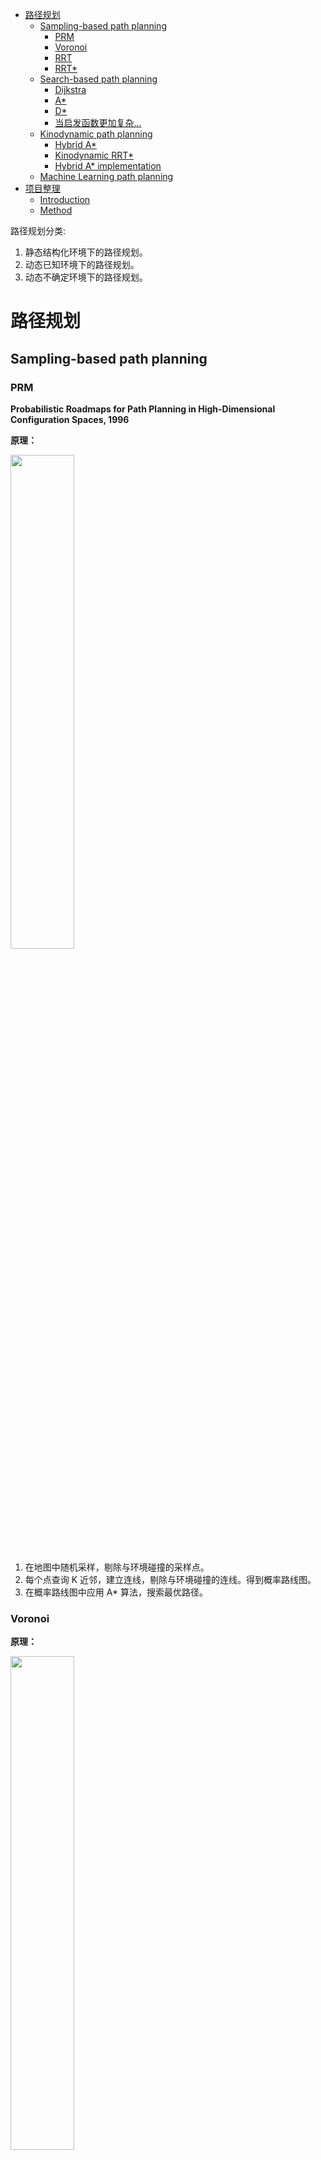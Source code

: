 <!-- @import "[TOC]" {cmd="toc" depthFrom=1 depthTo=6 orderedList=false} -->

<!-- code_chunk_output -->

- [路径规划](#路径规划)
  - [Sampling-based path planning](#sampling-based-path-planning)
    - [PRM](#prm)
    - [Voronoi](#voronoi)
    - [RRT](#rrt)
    - [RRT*](#rrt-1)
  - [Search-based path planning](#search-based-path-planning)
    - [Dijkstra](#dijkstra)
    - [A*](#a)
    - [D*](#d)
    - [当启发函数更加复杂...](#当启发函数更加复杂)
  - [Kinodynamic path planning](#kinodynamic-path-planning)
    - [Hybrid A*](#hybrid-a)
    - [Kinodynamic RRT*](#kinodynamic-rrt)
    - [Hybrid A* implementation](#hybrid-a-implementation)
  - [Machine Learning path planning](#machine-learning-path-planning)
- [项目整理](#项目整理)
  - [Introduction](#introduction)
  - [Method](#method)

<!-- /code_chunk_output -->

路径规划分类:
1. 静态结构化环境下的路径规划。
2. 动态已知环境下的路径规划。
3. 动态不确定环境下的路径规划。

# 路径规划

## Sampling-based path planning

### PRM

__Probabilistic Roadmaps for Path Planning in High-Dimensional Configuration Spaces, 1996__

__原理：__

<img src="img/prm.png" width=45%>

1. 在地图中随机采样，剔除与环境碰撞的采样点。
2. 每个点查询 K 近邻，建立连线，剔除与环境碰撞的连线。得到概率路线图。
3. 在概率路线图中应用 A* 算法，搜索最优路径。

### Voronoi

__原理：__

<img src="img/voronoi.png" width=45%>

Voronoi Diagram 是一种空间分割算法。它通过一系列的种子节点将空间切分为许多子区域，每个子区域被称为一个 Cell。每个 Cell 中包含的都是距离当前种子节点距离最近的所有点，因此 Cell 的边界就是距离种子节点最远的点的集合。利用 Voronoi Diagram 的这个特性，将障碍物的边界当做种子节点，那么 Cell 的边界就是最大程度远离所有障碍物的安全行驶路径。

再在安全行驶路径上采样，应用 Dijkstra 算法等，搜索最优路径。

### RRT

__Rapidly-Exploring Random Trees: A New Tool for Path Planning, 1998__

<img src="img/RRT.png" width=45%>

__原理：__

1. 每次循环中，首先在地图区域内生成一个采样点，该采样点有 50% 的几率是目标点，还有 50% 的几率是随机生成的。
2. 接着在 RRT 树上找到与这个采样点空间距离最接近的节点。这样一来，我们就可以找到一个由节点指向采样点，长度为预定义步长的新节点。
3. 得到新节点后，我们需要判断由原节点指向新节点的路径是否通畅。如果这条路径上有障碍物，或者新节点与 RRT 树上的原节点位置过于接近，那么我们就放弃这次搜索；如果没有，我们就接受。
4. 判断新节点与目标位置的空间距离是否小于距离阈值，如果小于，那么就完成搜索目标。

### RRT*

__Sampling-based Algorithms for Optimal Motion Planning, 2011__

<img src="img/RRT_star.png" width=70%>

__原理：__

RRT 的改进版，$x_{rand}$ 不再取最近的节点为父节点，而是取使总代价最小的节点为父节点。
并且在一定范围内选择 $x_{rand}$ 的子节点，使子节点的总代价也最小。

## Search-based path planning

### Dijkstra

__A Note on Two Problems in Connexion with Graphs, 1959__

__原理：__

Dijkstra 算法是一种广度优先搜索算法，每到达一个节点就优先遍历该节点的所有相邻节点。当搜索完毕也就遍历了所有节点，因此其时间开销是很大的，尤其是在地图非常大的时候，其时间复杂度是不能接受的。

### A*

__A Formal Basis for the Heuristic Determination of Minimum Cost Paths, 1968__

__原理：__

Dijkstra 算法之所以时间开销大是因为穷举搜索。如果在搜索过程中利用一些合适的启发函数进行剪枝，就可以加速搜索。

搜索从节点 S 到节点 T 的路径。定义启发函数 $f'(n)=g'(n)+h'(n)$。其中 $g'(n)$ 是 S 到节点 n 的最短路径值，$h'(n)$ 是节点 n 到 T 的最短路经值。目标是找到最小的 $f'(n)$。

每一步搜索时，$g'(n)$ 已知，$h'(n)$ 需要估计。只要确保 $h'(n)$ 的估计值小于真实值，就可以安全地去除那些不可能产生最优解的分支。

__例子：__

https://blog.csdn.net/simon_world/article/details/42173351

### D*

__Optimal and Efficient Path Planning for Partially-Known Environments, 1994__

原理与 A* 相似，D* 的意思是：Dynamic A*。

__创新点：__

1. 从终点向起点搜索。
2. 动态更新损失地图。当环境障碍物不断变化时，其搜索最优路径的效率更高。

### 当启发函数更加复杂...

__A Receding Horizon Multi-Objective Planner for Autonomous Surface Vehicles in Urban Waterways, 2020__

__原理：__

<img src="img/lexico.png" width=70%>

1. 已知环境中的 __障碍物__（红色部分）；考虑台车大小之后，可以计算出 __碰撞区域__（黑色部分）。
2. 启发函数定义三项 __代价__：期望与障碍物保持安全距离；期望少转弯；期望总路程尽可能的短。
3. 输入一条 __初始路径__（粉色线条）；在初始路径附近生成密度均匀的 __路径节点__（绿色栅格）；对路径节点构建 PRM __概率路线图__；遍历搜索使总代价最小的 __最优路径__（绿色线条）。

__代码难点在于：__ 如何由路径节点，遍历搜索得到最优路径。
__解决思路是：__ 将两两邻接的路径节点看作是一条 edge，先分别计算每段 edge 的代价；再利用优化的思想，查找 edge 之间的最优组合，作为最优路径。

## Kinodynamic path planning

### Hybrid A*

__Practical Search Techniques in Path Planning for Autonomous Driving, 2008__

__原理：__

首先使用 Hybrid-State A* 规划出符合小车运动学的粗路径。
再使用共轭梯度法对粗路径进行优化。

__Hybrid-State A* Search__

<img src="img/has_2.png" width=45%>
<img src="img/has_3.png" width=45%>

fig2：节点之间的连线不再是线段，而是曲线，这更加符合小车运动学规律。

fig3：两种启发函数：non-holonomic-without-obstacles (b,c) 和 holonomic-with-obstacles (d)。前者保证了自动泊车的朝向；后者考虑了环境中的障碍物。

另外一个小技巧是利用 RS 曲线进行简化计算。大致思路是在拓展一些节点时，通过计算当前节点的 RS 曲线来生成一条最优路径。然后检查该路径是否与障碍物相碰，如果没有碰撞，就执行该路径。

__Path-Cost Function Using the Voronoi Field__

<img src="img/has_5.png" width=45%>

fig 5：常规的势场在狭窄的通道上仍然存在较高的势能，因此较难通过狭窄的通道 (c)。而维诺势场会按照通道的宽度进行比例缩放 (a)。

__Local Optimization and Smoothing__

Hybrid-State A* Search 获得的路径往往不够平滑，对其进行后处理。

损失函数包括四项：Voronoi 势场；到障碍物的距离；曲率；路径尽可能平滑。

<img src="img/has_stage1.png" width=45%>

采用共轭梯度下降法最小化该损失函数。

<img src="img/has_7.png" width=45%>

### Kinodynamic RRT*

__Kinodynamic RRT*: Asymptotically optimal motion planning for robots with linear dynamics, 2013__

__原理：__

<img src="img/krs_curve.png" width=70%>

<img src="img/krs_2.png" width=45%>

RRT* 中使用折线连接节点的方法不符合小车运动学。Kinodynamic RRT* 使用曲线连接节点。
曲线的生成方法参考论文：__F. Lewis, V. Syrmos. Optimal Control. John Wiley & Sons, 1995.__

每次生成新节点后，同时生成新节点与目标点之间的曲线，判断该曲线是否与障碍物相碰，若不相碰则保留。

### Hybrid A* implementation

__Path Planning in Unstructured Environments : A Real-time Hybrid A* Implementation for Fast and Deterministic Path Generation for the KTH Research Concept Vehicle, 2016__

<img src="img/has_github.png" width=45%>

```c++ {.line-numbers}
// 粗路径生成伪代码
while () {
  从 O 中挑选 (g+h) 最小的节点
  判断该节点的 Dubins 能否直接命中目标
  向 dir 方向分别生长 6 个节点 {
    // 其中 g 是准确值，h=max(Dubins/ReedsShepp, A*)
    // Dubins/ReedsShepp 不考虑碰撞，A* 不考虑运动学
    估计新节点的 (g+h)
    将新节点加入 O 中
  }
}
```

## Machine Learning path planning

# 项目整理

<img src="img/workstream.jpeg" width=100%>

## Introduction

* ==大多数的无人驾驶导航算法都依靠的是车载雷达。车载雷达只能扫描出小车附近的局部地图信息，而不具备全局视野。因此这些算法在进行全局轨迹规划任务时，往往要求输入已知的环境地图信息。在手术室应用场景下，环境地图往往是复杂多变的，需要在每次轨迹规划前，重新构建。== 本文提出了一套只依赖一台激光雷达设备（低成本）就可以实现“地图构建、台车定位、轨迹规划”的算法。
* ==Actuator dynamics of the patient-side cart introduce additional constraints, because of slow actuator dynamics.== 因此本文在 Hybrid A* 算法的基础上，优化一条曲率三阶连续的轨迹。

## Method

* __II. System Overview__
  * Hardware
  * System Architecture
* __III. Mapping and Localization__
  * Mapping Based on FAST-LIO2 Method (*)
    * State estimation
    * Mapping
  * Localization Using VoteNet
    * Synthetic data generation
    * Implementation details
    * Post processing
* __IV. Desired Trajectory Generation__
  * Path Planning
  在 Hybrid A* 算法的基础上作出改进：一方面，Hybrid A* 算法的 ==碰撞检测== 特别低效（逐像素判断台车是否与环境相碰），本文将台车用若干个圆代替，通过判断圆不与环境碰撞来保证台车不与环境碰撞；另一方面，为了鼓励台车在目标位姿附近多尝试倒车微调位姿，本文使用了 ==逆向的 Hybrid A* 算法==。
  * Path Optimization
  牛逼公式放起来











